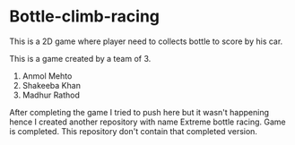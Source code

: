 # Bottle-climb-racing
This is a 2D game where player need to collects bottle to score by his car.

This is a game created by a team of 3.
1. Anmol Mehto
2. Shakeeba Khan
3. Madhur Rathod

After completing the game I tried to push here but it wasn't happening hence I created another repository with name Extreme bottle racing.
Game is completed. This repository don't contain that completed version.
